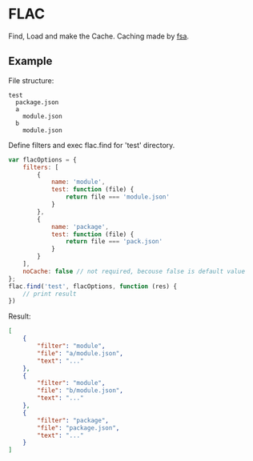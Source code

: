 # FLAC
Find, Load and make the Cache.
Caching made by [fsa](https://github.com/gregof/fsa).

## Example
File structure:
```
test
  package.json
  a
    module.json
  b
    module.json
```
Define filters and exec flac.find for 'test' directory.
```javascript
var flacOptions = {
    filters: [
        {
            name: 'module',
            test: function (file) {
                return file === 'module.json'
            }
        },
        {
            name: 'package', 
            test: function (file) {
                return file === 'pack.json'
            }
        }
    ],
    noCache: false // not required, becouse false is default value
};
flac.find('test', flacOptions, function (res) {
    // print result
})
```
Result:
```json
[
    {
        "filter": "module",
        "file": "a/module.json",
        "text": "..."
    },
    {
        "filter": "module",
        "file": "b/module.json",
        "text": "..."
    },
    {
        "filter": "package",
        "file": "package.json",
        "text": "..."
    }
]
```
